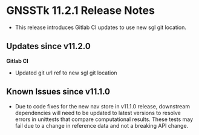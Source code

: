GNSSTk 11.2.1 Release Notes
========================

 * This release introduces Gitlab CI updates to use new sgl git location.

Updates since v11.2.0
---------------------

**Gitlab CI**
  * Updated git url ref to new sgl git location

Known Issues since v11.1.0
-------------------------
 * Due to code fixes for the new nav store in v11.1.0 release, downstream dependencies
 will need to be updated to latest versions to resolve errors in unittests that compare computational results. 
 These tests may fail due to a change in reference data and not a breaking API change.
